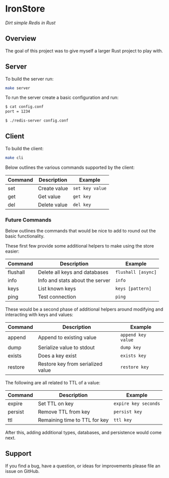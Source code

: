 # IronStore

*Dirt simple Redis in Rust*

## Overview

The goal of this project was to give myself a larger Rust project to play with.

## Server

To build the server run:

```bash
make server
```

To run the server create a basic configuration and run:

```bash
$ cat config.conf
port = 1234

$ ./redis-server config.conf
```

## Client

To build the client:

```bash
make cli
```

Below outlines the various commands supported by the client:

| Command | Description  | Example         |
|---------|--------------|-----------------|
| set     | Create value | `set key value` |
| get     | Get value    | `get key` |
| del     | Delete value | `del key` |

### Future Commands

Below outlines the commands that would be nice to add to round out the basic
functionality.

These first few provide some additional helpers to make using the store easier:

| Command  | Description                     | Example            |
|----------|---------------------------------|--------------------|
| flushall | Delete all keys and databases   | `flushall [async]` |
| info     | Info and stats about the server | `info`             |
| keys     | List known keys                 | `keys [pattern]`   |
| ping     | Test connection                 | `ping`             |

These would be a second phase of additional helpers around modifying and
interacting with keys and values:

| Command  | Description                       | Example            |
|----------|-----------------------------------|--------------------|
| append   | Append to existing value          | `append key value` |
| dump     | Serialize value to stdout         | `dump key`         |
| exists   | Does a key exist                  | `exists key`       |
| restore  | Restore key from serialized value | `restore key`      |

The following are all related to TTL of a value:

| Command  | Description                   | Example              |
|----------|-------------------------------|----------------------|
| expire   | Set TTL on key                | `expire key seconds` |
| persist  | Remove TTL from key           | `persist key`        |
| ttl      | Remaining time to TTL for key | `ttl key`            |

After this, adding additional types, databases, and persistence would come next.

## Support

If you find a bug, have a question, or ideas for improvements please file an
issue on GitHub.
